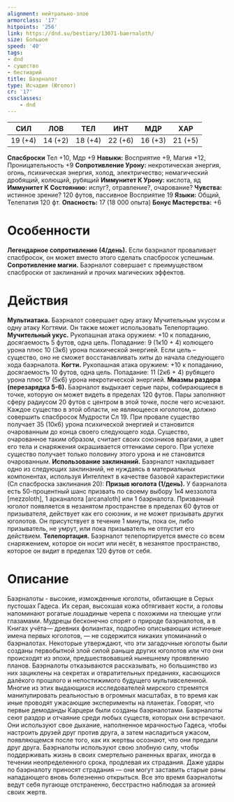 ```yaml
---
alignment: нейтрально-злое
armorclass: '17'
hitpoints: '256'
link: https://dnd.su/bestiary/13071-baernaloth/
size: Большое
speed: '40'
tags:
- dnd
- существо
- бестиарий
title: Баэрналот
type: Исчадие (Юголот)
cr: '17'
cssclasses:
    - dnd
---
```



| СИЛ | ЛОВ | ТЕЛ | ИНТ | МДР | ХАР |
|---|---|---|---|---|---|
| 19 (+4) | 14 (+2) | 18 (+4) | 22 (+6) | 16 (+3) | 21 (+5) |
**Спасброски** Тел +10, Мдр +9
**Навыки:** Восприятие +9, Магия +12, Проницательность +9
**Сопротивление Урону:** некротическая энергия, огонь, психическая энергия, холод, электричество; немагический дробящий, колющий, рубящий
**Иммунитет К Урону:** кислота, яд
**Иммунитет К Состоянию:** испуг?, отравление?, очарование?
**Чувства:** истинное зрение? 120 футов, пассивное Восприятие 19
**Языки:** Общий, Телепатия 120 фт.
**Опасность:** 17 (18 000 опыта)
**Бонус Мастерства:** +6


# Особенности
**Легендарное сопротивление (4/день).** Если баэрналот проваливает спасбросок, он может вместо этого сделать спасбросок успешным.
**Сопротивление магии.** Баэрналот совершает с преимуществом спасброски от заклинаний и прочих магических эффектов.


# Действия
**Мультиатака.** Баэрналот совершает одну атаку Мучительным укусом и одну атаку Когтями. Он также может использовать Телепортацию.
**Мучительный укус.** Рукопашная атака оружием: +10 к попаданию, досягаемость 5 футов, одна цель. Попадание: 9 (1к10 + 4) колющего урона плюс 10 (3к6) урона психической энергией. Если цель – существо, оно не сможет восстанавливать хиты до начала следующего хода баэрналота.
**Когти.** Рукопашная атака оружием: +10 к попаданию, досягаемость 10 футов, одна цель. Попадание: 11 (2к6 + 4) рубящего урона плюс 17 (5к6) урона некротической энергией.
**Миазмы раздора (перезарядка 5-6).** Баэрналот выдыхает серые пары, собирающиеся в точке, которую он может видеть в пределах 120 футов. Пары заполняют сферу радиусом 20 футов с центром в этой точке, после чего исчезают. Каждое существо в этой области, не являющееся юголотом, должно совершить спасбросок Мудрости Сл 19. При провале существо получает 35 (10к6) урона психической энергией и становится очарованным до конца своего следующего хода. Существо, очарованное таким образом, считает своих союзников врагами, а цвет его тела и снаряжения окрашивается оттенками серого. При успехе существо получает только половину этого урона и не становится очарованным.
**Использование заклинаний.** Баэрналот накладывает одно из следующих заклинаний, не нуждаясь в материальных компонентах, используя Интеллект в качестве базовой характеристики (Сл спасброска заклинания 20):
**Призыв юголота (1/день).** У баэрналота есть 50-процентный шанс призвать по своему выбору 1к4 меззолота [mezzoloth], 1 арканалота [arcanaloth] или 1 баэрналота. Призванный юголот появляется в незанятом пространстве в пределах 60 футов от призывателя, действует как его союзник, и не может призывать других юголотов. Он присутствует в течение 1 минуты, пока он, либо призыватель, не умрут, или пока призыватель не отпустит его действием.
**Телепортация.** Баэрналот телепортируется вместе со всем снаряжением, которое он носит или несёт, в незанятое пространство, которое он видит в пределах 120 футов от себя.


# Описание
 Баэрналоты - высокие, изможденные юголоты, обитающие в Серых пустошах Гадеса. Их серая, высохшая кожа обтягивает кости, а головы напоминают рогатые лошадиные черепа с похожими на тлеющие угли глазамами. Мудрецы бесконечно спорят о природе баэрналотов, а в Книгах учёта— древних фолиантах, подробно описывающих истинные имена первых юголотов, — не содержится никаких упоминаний о баэрналотах. Некоторые утверждают, что эти загадочные юголоты были созданы первобытной злой силой раньше других юголотов или что они происходят из эпохи, предшествовавшей нынешнему проявлению планов. Баэрналоты отказываются рассказывать, но большинство из них зациклены на секретах и отвратительных преданиях, касающихся далёкого прошлого и непостижимого будущего мультивселенной. Многие из этих выдающихся исследователей мирского стремятся манипулировать реальностью в огромных масштабах, в то время как иные проводят ужасающие эксперименты на планетах. Говорят, что первые демоданды Карцери были созданы баэрналотами. Баэрналоты сеют раздор и отчаяние среди любых существ, которых они встречают. Они используют свое дыхание, наполненное мрачностью Гадеса, чтобы настроить друзей друг против друга, а затем насладиться ужасом, появляющемся после того, как их жертвы осознают, что они предали друг друга. Баэрналоты используют свою злобную силу, чтобы поддерживать жизнь в своих смертельно раненных врагах, иногда в течении неопределенного срока, продлевая их страдания. Даже удары по баэрналоту приносят страдания — они могут заставить старые раны нападающего вновь болезненно открыться. Все это время баэрналоты ведут себя пугающе отстраненно, бесстрастно наблюдая за агонией своих жертв.